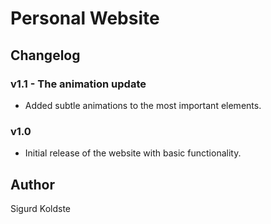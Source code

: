 # Personal Website

## Changelog

### v1.1 - The animation update
- Added subtle animations to the most important elements.

### v1.0
- Initial release of the website with basic functionality.

## Author
Sigurd Koldste
